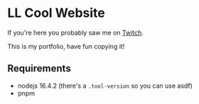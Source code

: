 # LL Cool Website

If you're here you probably saw me on [Twitch](https://twitch.tv/LLCoolChris_).

This is my portfolio, have fun copying it!

## Requirements

- nodejs 16.4.2 (there's a `.tool-version` so you can use asdf)
- pnpm
